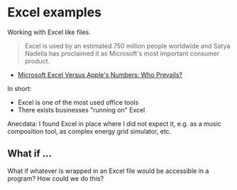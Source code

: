 # Excel examples

Working with Excel like files.

> Excel is used by an estimated 750 million people worldwide and Satya Nadella has proclaimed it as Microsoft's most important consumer product.

* [Microsoft Excel Versus Apple's Numbers: Who Prevails?](https://excelwithbusiness.com/blogs/news/microsoft-excel-versus-apple-s-numbers-who-prevails)

In short:

* Excel is one of the most used office tools
* There exists businesses "running on" Excel

Anecdata: I found Excel in place where I did not expect it, e.g. as a music
composition tool, as complex energy grid simulator, etc.

## What if ...

What if whatever is wrapped in an Excel file would be accessible in a program?
How could we do this?
